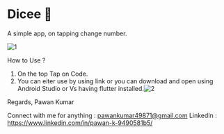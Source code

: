 
# Dicee 🎲

A simple app, on tapping change number.

![1](https://user-images.githubusercontent.com/83778936/128611944-bd878261-9328-49de-937b-2674f9b956be.png)

How to Use ?

1. On the top Tap on Code.
2. You can eiter use by using link or you can download and open using Android Studio or Vs having flutter installed.![2](https://user-images.githubusercontent.com/83778936/128612097-92873b24-144b-426c-9c37-9afffc400e00.png)

Regards,
Pawan Kumar 

Connect with me for anything : pawankumar49871@gmail.com 
LinkedIn : https://www.linkedin.com/in/pawan-k-9490581b5/



